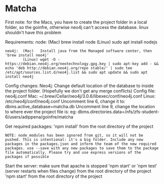 # Matcha

First note: for the Macs, you have to create the project folder in a local folder, so the goinfre, otherwise neo4j can't access the database. linux shouldn't have this problem

Requirements:
	node:	(Mac)	brew install node
	 		(Linux)	sudo apt install nodejs

	neo4j:	(Mac)	Install java from the Managed software center, then 'brew install neo4j'
			(Linux)	wget -O - https://debian.neo4j.org/neotechnology.gpg.key | sudo apt-key add - && echo 'deb http://debian.neo4j.org/repo stable/' | sudo tee /etc/apt/sources.list.d/neo4j.list && sudo apt update && sudo apt install neo4j

Config changes:
	Neo4j:
		Change default location of the database to inside the project folder.
			(Hopefully we don't get any merge conflicts)
		Config file: neo4j.conf
			Mac: ~/.brew/Cellar/neo4j/3.0.6/libexec/conf/neo4j.conf
			Linux: /etc/neo4j/conf/neo4j.conf
		Uncomment line 6, change it to:
			dbms.active_database=matcha.db
		Uncomment line 9, change the location to where ever the project file is:
			eg: dbms.directories.data=/nfs/zfs-student-6/users/adippena/goinfre/matcha

Get required packages:
	'npm install' from the root directory of the project

	NOTE: node_modules has been ignored from git, so it will not be pushed. This is intentional: it's a big folder. Include any new packages in the packages.json and inform the team of the new required packages. use --save with any new packages to save them to the package file automatically. Please try and use express versions of the packages if possible

Start the server:
	make sure that apache is stopped
	'npm start' or 'npm test' (server restarts when files change) from the root directory of the project
	'npm start' from the root directory of the project
